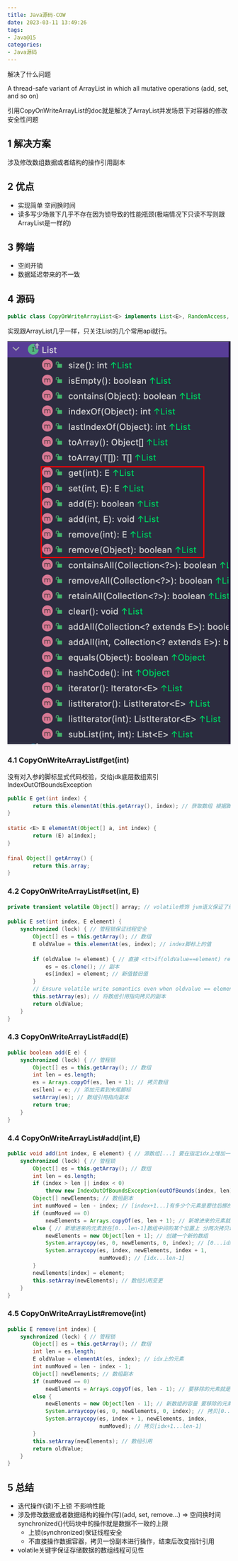 ```yaml
---
title: Java源码-COW
date: 2023-03-11 13:49:26
tags:
- Java@15
categories:
- Java源码
---
```


解决了什么问题

A thread-safe variant of ArrayList in which all mutative operations (add, set, and so on)

引用CopyOnWriteArrayList的doc就是解决了ArrayList并发场景下对容器的修改安全性问题

##  1 解决方案

涉及修改数组数据或者结构的操作引用副本

##  2 优点

- 实现简单 空间换时间
- 读多写少场景下几乎不存在因为锁导致的性能瓶颈(极端情况下只读不写则跟ArrayList是一样的)

##  3 弊端

- 空间开销
- 数据延迟带来的不一致

##  4 源码

```java
public class CopyOnWriteArrayList<E> implements List<E>, RandomAccess, Cloneable, java.io.Serializable
```

实现跟ArrayList几乎一样，只关注List的几个常用api就行。

 ![img](Java源码-COW/1150150-20220518113218173-612745225.png)

### 4.1 CopyOnWriteArrayList#get(int)

没有对入参的脚标显式代码校验，交给jdk底层数组索引IndexOutOfBoundsException

```java
public E get(int index) {
        return this.elementAt(this.getArray(), index); // 获取数组 根据脚标寻址
}

static <E> E elementAt(Object[] a, int index) {
        return (E) a[index];
}

final Object[] getArray() {
        return this.array;
}
```

### 4.2 CopyOnWriteArrayList#set(int, E)

```java
private transient volatile Object[] array; // volatile修饰 jvm语义保证了线程可见性

public E set(int index, E element) {
    synchronized (lock) { // 管程锁保证线程安全
        Object[] es = this.getArray(); // 数组
        E oldValue = this.elementAt(es, index); // index脚标上的值

        if (oldValue != element) { // 直接 <tt>if(oldValue==element) return oldValue;</tt>应该更高效
            es = es.clone(); // 副本
            es[index] = element; // 新值替旧值
        }
        // Ensure volatile write semantics even when oldvalue == element
        this.setArray(es); // 将数组引用指向拷贝的副本
        return oldValue;
    }
}
```

### 4.3 CopyOnWriteArrayList#add(E)

```java
public boolean add(E e) {
    synchronized (lock) { // 管程锁
        Object[] es = this.getArray(); // 数组
        int len = es.length;
        es = Arrays.copyOf(es, len + 1); // 拷贝数组
        es[len] = e; // 添加元素到末尾脚标
        setArray(es); // 数组引用指向副本
        return true;
    }
}
```

### 4.4 CopyOnWriteArrayList#add(int,E)

```java
public void add(int index, E element) { // 源数组[...] 要在指定idx上增加一个元素e 从idx往后的元素依次后移 [...idx...]
    synchronized (lock) { // 管程锁
        Object[] es = this.getArray(); // 数组
        int len = es.length;
        if (index > len || index < 0)
            throw new IndexOutOfBoundsException(outOfBounds(index, len)); // 脚标检验
        Object[] newElements; // 数组副本
        int numMoved = len - index; // [index+1...]有多少个元素是要往后挪的
        if (numMoved == 0)
            newElements = Arrays.copyOf(es, len + 1); // 新增进来的元素就放在数组最后一个脚标处
        else { // 新增进来的元素放在[0...len-1]数组中间的某个位置上 分两次拷贝idx之前和之后的元素
            newElements = new Object[len + 1]; // 创建一个新的数组
            System.arraycopy(es, 0, newElements, 0, index); // [0...idx-1]
            System.arraycopy(es, index, newElements, index + 1,
                             numMoved); // [idx...len-1]
        }
        newElements[index] = element;
        this.setArray(newElements); // 数组引用变更
    }
}
```

### 4.5 CopyOnWriteArrayList#remove(int)

```java
public E remove(int index) {
    synchronized (lock) { // 管程锁
        Object[] es = this.getArray(); // 数组
        int len = es.length;
        E oldValue = elementAt(es, index); // idx上的元素
        int numMoved = len - index - 1;
        Object[] newElements; // 数组副本
        if (numMoved == 0)
            newElements = Arrays.copyOf(es, len - 1); // 要移除的元素就是最后一个脚标len-1 拷贝[0...len-2]
        else {
            newElements = new Object[len - 1]; // 新数组的容量 要移除的元素在(0...len-1)中间
            System.arraycopy(es, 0, newElements, 0, index); // 拷贝[0...idx-1]
            System.arraycopy(es, index + 1, newElements, index,
                             numMoved); // 拷贝[idx+1...len-1]
        }
        this.setArray(newElements); // 数组引用
        return oldValue;
    }
}
```

##  5 总结

- 迭代操作(读)不上锁 不影响性能
- 涉及修改数据或者数据结构的操作(写)(add, set, remove...) => 空间换时间 synchronized{}代码块中的操作就是数据不一致的上限
  - 上锁(synchronized)保证线程安全
  - 不直接操作数据容器，拷贝一份副本进行操作，结束后改变指针引用
- volatile关键字保证存储数据的数组线程可见性
